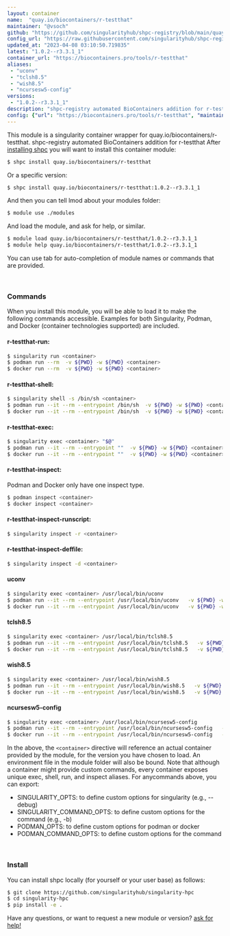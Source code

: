```yaml
---
layout: container
name:  "quay.io/biocontainers/r-testthat"
maintainer: "@vsoch"
github: "https://github.com/singularityhub/shpc-registry/blob/main/quay.io/biocontainers/r-testthat/container.yaml"
config_url: "https://raw.githubusercontent.com/singularityhub/shpc-registry/main/quay.io/biocontainers/r-testthat/container.yaml"
updated_at: "2023-04-08 03:10:50.719835"
latest: "1.0.2--r3.3.1_1"
container_url: "https://biocontainers.pro/tools/r-testthat"
aliases:
 - "uconv"
 - "tclsh8.5"
 - "wish8.5"
 - "ncursesw5-config"
versions:
 - "1.0.2--r3.3.1_1"
description: "shpc-registry automated BioContainers addition for r-testthat"
config: {"url": "https://biocontainers.pro/tools/r-testthat", "maintainer": "@vsoch", "description": "shpc-registry automated BioContainers addition for r-testthat", "latest": {"1.0.2--r3.3.1_1": "sha256:77b3a70c32394fb2752e260d883e8ce5f979a4c02c68663d10f3b234beb97889"}, "tags": {"1.0.2--r3.3.1_1": "sha256:77b3a70c32394fb2752e260d883e8ce5f979a4c02c68663d10f3b234beb97889"}, "docker": "quay.io/biocontainers/r-testthat", "aliases": {"uconv": "/usr/local/bin/uconv", "tclsh8.5": "/usr/local/bin/tclsh8.5", "wish8.5": "/usr/local/bin/wish8.5", "ncursesw5-config": "/usr/local/bin/ncursesw5-config"}}
---
```


This module is a singularity container wrapper for quay.io/biocontainers/r-testthat.
shpc-registry automated BioContainers addition for r-testthat
After [installing shpc](#install) you will want to install this container module:


```bash
$ shpc install quay.io/biocontainers/r-testthat
```

Or a specific version:

```bash
$ shpc install quay.io/biocontainers/r-testthat:1.0.2--r3.3.1_1
```

And then you can tell lmod about your modules folder:

```bash
$ module use ./modules
```

And load the module, and ask for help, or similar.

```bash
$ module load quay.io/biocontainers/r-testthat/1.0.2--r3.3.1_1
$ module help quay.io/biocontainers/r-testthat/1.0.2--r3.3.1_1
```

You can use tab for auto-completion of module names or commands that are provided.

<br>

### Commands

When you install this module, you will be able to load it to make the following commands accessible.
Examples for both Singularity, Podman, and Docker (container technologies supported) are included.

#### r-testthat-run:

```bash
$ singularity run <container>
$ podman run --rm  -v ${PWD} -w ${PWD} <container>
$ docker run --rm  -v ${PWD} -w ${PWD} <container>
```

#### r-testthat-shell:

```bash
$ singularity shell -s /bin/sh <container>
$ podman run --it --rm --entrypoint /bin/sh  -v ${PWD} -w ${PWD} <container>
$ docker run --it --rm --entrypoint /bin/sh  -v ${PWD} -w ${PWD} <container>
```

#### r-testthat-exec:

```bash
$ singularity exec <container> "$@"
$ podman run --it --rm --entrypoint ""  -v ${PWD} -w ${PWD} <container> "$@"
$ docker run --it --rm --entrypoint ""  -v ${PWD} -w ${PWD} <container> "$@"
```

#### r-testthat-inspect:

Podman and Docker only have one inspect type.

```bash
$ podman inspect <container>
$ docker inspect <container>
```

#### r-testthat-inspect-runscript:

```bash
$ singularity inspect -r <container>
```

#### r-testthat-inspect-deffile:

```bash
$ singularity inspect -d <container>
```


#### uconv

```bash
$ singularity exec <container> /usr/local/bin/uconv
$ podman run --it --rm --entrypoint /usr/local/bin/uconv   -v ${PWD} -w ${PWD} <container> -c " $@"
$ docker run --it --rm --entrypoint /usr/local/bin/uconv   -v ${PWD} -w ${PWD} <container> -c " $@"
```


#### tclsh8.5

```bash
$ singularity exec <container> /usr/local/bin/tclsh8.5
$ podman run --it --rm --entrypoint /usr/local/bin/tclsh8.5   -v ${PWD} -w ${PWD} <container> -c " $@"
$ docker run --it --rm --entrypoint /usr/local/bin/tclsh8.5   -v ${PWD} -w ${PWD} <container> -c " $@"
```


#### wish8.5

```bash
$ singularity exec <container> /usr/local/bin/wish8.5
$ podman run --it --rm --entrypoint /usr/local/bin/wish8.5   -v ${PWD} -w ${PWD} <container> -c " $@"
$ docker run --it --rm --entrypoint /usr/local/bin/wish8.5   -v ${PWD} -w ${PWD} <container> -c " $@"
```


#### ncursesw5-config

```bash
$ singularity exec <container> /usr/local/bin/ncursesw5-config
$ podman run --it --rm --entrypoint /usr/local/bin/ncursesw5-config   -v ${PWD} -w ${PWD} <container> -c " $@"
$ docker run --it --rm --entrypoint /usr/local/bin/ncursesw5-config   -v ${PWD} -w ${PWD} <container> -c " $@"
```



In the above, the `<container>` directive will reference an actual container provided
by the module, for the version you have chosen to load. An environment file in the
module folder will also be bound. Note that although a container
might provide custom commands, every container exposes unique exec, shell, run, and
inspect aliases. For anycommands above, you can export:

 - SINGULARITY_OPTS: to define custom options for singularity (e.g., --debug)
 - SINGULARITY_COMMAND_OPTS: to define custom options for the command (e.g., -b)
 - PODMAN_OPTS: to define custom options for podman or docker
 - PODMAN_COMMAND_OPTS: to define custom options for the command

<br>

### Install

You can install shpc locally (for yourself or your user base) as follows:

```bash
$ git clone https://github.com/singularityhub/singularity-hpc
$ cd singularity-hpc
$ pip install -e .
```

Have any questions, or want to request a new module or version? [ask for help!](https://github.com/singularityhub/singularity-hpc/issues)